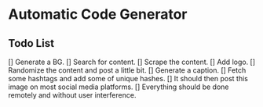 # Automatic Code Generator

## Todo List

[] Generate a BG.
[] Search for content.
[] Scrape the content.
[] Add logo.
[] Randomize the content and post a little bit.
[] Generate a caption.
[] Fetch some hashtags and add some of unique hashes.
[] It should then post this image on most social media platforms.
[] Everything should be done remotely and without user interference.